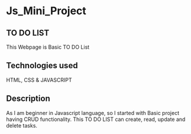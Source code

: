 # Js_Mini_Project

## TO DO LIST
This Webpage is Basic TO DO List

## Technologies used
HTML, CSS & JAVASCRIPT

## Description
As I am beginner in Javascript language, so I started with Basic project having CRUD functionality.
This TO DO LIST can create, read, update and delete tasks.
